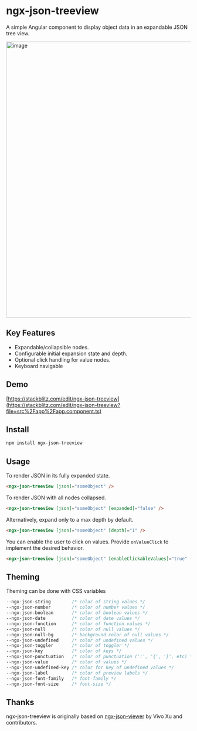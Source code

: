 # ngx-json-treeview

A simple Angular component to display object data in an expandable JSON tree view.

<img width="751" alt="image" src="https://github.com/user-attachments/assets/6025f020-727e-4098-bcb9-146fb2b66c0a" />

## Key Features

- Expandable/collapsible nodes.
- Configurable initial expansion state and depth.
- Optional click handling for value nodes.
- Keyboard navigable

## Demo

[https://stackblitz.com/edit/ngx-json-treeview](https://stackblitz.com/edit/ngx-json-treeview?file=src%2Fapp%2Fapp.component.ts)

## Install

```bash
npm install ngx-json-treeview
```

## Usage

To render JSON in its fully expanded state.

```html
<ngx-json-treeview [json]="someObject" />
```

To render JSON with all nodes collapsed.

```html
<ngx-json-treeview [json]="someObject" [expanded]="false" />
```

Alternatively, expand only to a max depth by default.

```html
<ngx-json-treeview [json]="someObject" [depth]="1" />
```

You can enable the user to click on values. Provide `onValueClick` to implement
the desired behavior.

```html
<ngx-json-treeview [json]="someObject" [enableClickableValues]="true" (onValueClick)="onValueClick($event)" />
```

## Theming

Theming can be done with CSS variables

```css
--ngx-json-string        /* color of string values */
--ngx-json-number        /* color of number values */
--ngx-json-boolean       /* color of boolean values */
--ngx-json-date          /* color of date values */
--ngx-json-function      /* color of function values */
--ngx-json-null          /* color of null values */
--ngx-json-null-bg       /* background color of null values */
--ngx-json-undefined     /* color of undefined values */
--ngx-json-toggler       /* color of toggler */
--ngx-json-key           /* color of keys */
--ngx-json-punctuation   /* color of punctuation (':', '{', '}', etc) */
--ngx-json-value         /* color of values */
--ngx-json-undefined-key /* color for key of undefined values */
--ngx-json-label         /* color of preview labels */
--ngx-json-font-family   /* font-family */
--ngx-json-font-size     /* font-size */
```

## Thanks

ngx-json-treeview is originally based on
[ngx-json-viewer](https://github.com/hivivo/ngx-json-viewer) by Vivo Xu and contributors.
